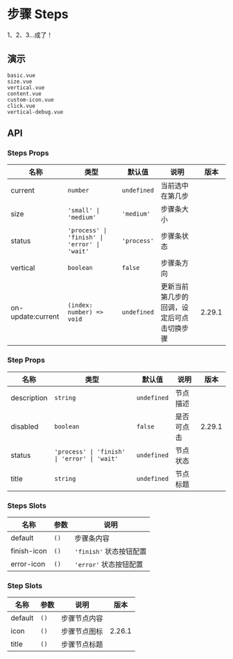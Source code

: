 # 步骤 Steps

<!--single-column-->

1、2、3...成了！

## 演示

```demo
basic.vue
size.vue
vertical.vue
content.vue
custom-icon.vue
click.vue
vertical-debug.vue
```

## API

### Steps Props

| 名称 | 类型 | 默认值 | 说明 | 版本 |
| --- | --- | --- | --- | --- |
| current | `number` | `undefined` | 当前选中在第几步 |  |
| size | `'small' \| 'medium'` | `'medium'` | 步骤条大小 |  |
| status | `'process' \| 'finish' \| 'error' \| 'wait'` | `'process'` | 步骤条状态 |  |
| vertical | `boolean` | `false` | 步骤条方向 |  |
| on-update:current | `(index: number) => void` | `undefined` | 更新当前第几步的回调，设定后可点击切换步骤 | 2.29.1 |

### Step Props

| 名称 | 类型 | 默认值 | 说明 | 版本 |
| --- | --- | --- | --- | --- |
| description | `string` | `undefined` | 节点描述 |  |
| disabled | `boolean` | `false` | 是否可点击 | 2.29.1 |
| status | `'process' \| 'finish' \| 'error' \| 'wait'` | `undefined` | 节点状态 |  |
| title | `string` | `undefined` | 节点标题 |  |

### Steps Slots

| 名称        | 参数 | 说明                    |
| ----------- | ---- | ----------------------- |
| default     | `()` | 步骤条内容              |
| finish-icon | `()` | `'finish'` 状态按钮配置 |
| error-icon  | `()` | `'error'` 状态按钮配置  |

### Step Slots

| 名称    | 参数 | 说明         | 版本   |
| ------- | ---- | ------------ | ------ |
| default | `()` | 步骤节点内容 |        |
| icon    | `()` | 步骤节点图标 | 2.26.1 |
| title   | `()` | 步骤节点标题 |        |
